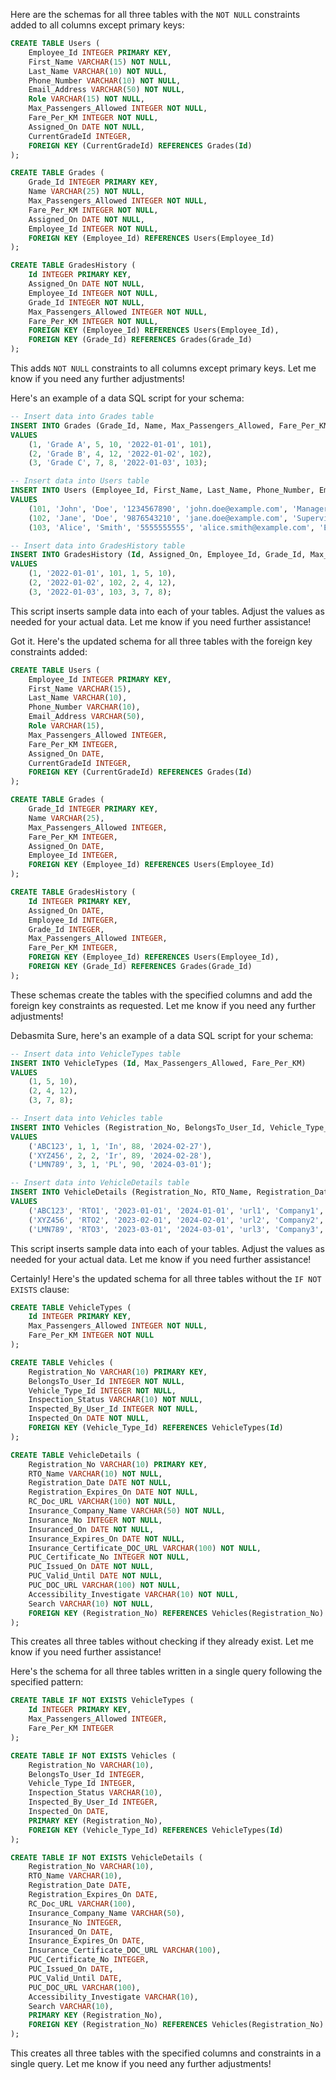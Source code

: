 
Here are the schemas for all three tables with the `NOT NULL` constraints added to all columns except primary keys:

```sql
CREATE TABLE Users (
    Employee_Id INTEGER PRIMARY KEY,
    First_Name VARCHAR(15) NOT NULL,
    Last_Name VARCHAR(10) NOT NULL,
    Phone_Number VARCHAR(10) NOT NULL,
    Email_Address VARCHAR(50) NOT NULL,
    Role VARCHAR(15) NOT NULL,
    Max_Passengers_Allowed INTEGER NOT NULL,
    Fare_Per_KM INTEGER NOT NULL,
    Assigned_On DATE NOT NULL,
    CurrentGradeId INTEGER,
    FOREIGN KEY (CurrentGradeId) REFERENCES Grades(Id)
);

CREATE TABLE Grades (
    Grade_Id INTEGER PRIMARY KEY,
    Name VARCHAR(25) NOT NULL,
    Max_Passengers_Allowed INTEGER NOT NULL,
    Fare_Per_KM INTEGER NOT NULL,
    Assigned_On DATE NOT NULL,
    Employee_Id INTEGER NOT NULL,
    FOREIGN KEY (Employee_Id) REFERENCES Users(Employee_Id)
);

CREATE TABLE GradesHistory (
    Id INTEGER PRIMARY KEY,
    Assigned_On DATE NOT NULL,
    Employee_Id INTEGER NOT NULL,
    Grade_Id INTEGER NOT NULL,
    Max_Passengers_Allowed INTEGER NOT NULL,
    Fare_Per_KM INTEGER NOT NULL,
    FOREIGN KEY (Employee_Id) REFERENCES Users(Employee_Id),
    FOREIGN KEY (Grade_Id) REFERENCES Grades(Grade_Id)
);
```

This adds `NOT NULL` constraints to all columns except primary keys. Let me know if you need any further adjustments!


Here's an example of a data SQL script for your schema:

```sql
-- Insert data into Grades table
INSERT INTO Grades (Grade_Id, Name, Max_Passengers_Allowed, Fare_Per_KM, Assigned_On, Employee_Id)
VALUES
    (1, 'Grade A', 5, 10, '2022-01-01', 101),
    (2, 'Grade B', 4, 12, '2022-01-02', 102),
    (3, 'Grade C', 7, 8, '2022-01-03', 103);

-- Insert data into Users table
INSERT INTO Users (Employee_Id, First_Name, Last_Name, Phone_Number, Email_Address, Role, Max_Passengers_Allowed, Fare_Per_KM, Assigned_On, CurrentGradeId)
VALUES
    (101, 'John', 'Doe', '1234567890', 'john.doe@example.com', 'Manager', 5, 10, '2022-01-01', 1),
    (102, 'Jane', 'Doe', '9876543210', 'jane.doe@example.com', 'Supervisor', 4, 12, '2022-01-02', 2),
    (103, 'Alice', 'Smith', '5555555555', 'alice.smith@example.com', 'Employee', 7, 8, '2022-01-03', 3);

-- Insert data into GradesHistory table
INSERT INTO GradesHistory (Id, Assigned_On, Employee_Id, Grade_Id, Max_Passengers_Allowed, Fare_Per_KM)
VALUES
    (1, '2022-01-01', 101, 1, 5, 10),
    (2, '2022-01-02', 102, 2, 4, 12),
    (3, '2022-01-03', 103, 3, 7, 8);
```

This script inserts sample data into each of your tables. Adjust the values as needed for your actual data. Let me know if you need further assistance!




Got it. Here's the updated schema for all three tables with the foreign key constraints added:

```sql
CREATE TABLE Users (
    Employee_Id INTEGER PRIMARY KEY,
    First_Name VARCHAR(15),
    Last_Name VARCHAR(10),
    Phone_Number VARCHAR(10),
    Email_Address VARCHAR(50),
    Role VARCHAR(15),
    Max_Passengers_Allowed INTEGER,
    Fare_Per_KM INTEGER,
    Assigned_On DATE,
    CurrentGradeId INTEGER,
    FOREIGN KEY (CurrentGradeId) REFERENCES Grades(Id)
);

CREATE TABLE Grades (
    Grade_Id INTEGER PRIMARY KEY,
    Name VARCHAR(25),
    Max_Passengers_Allowed INTEGER,
    Fare_Per_KM INTEGER,
    Assigned_On DATE,
    Employee_Id INTEGER,
    FOREIGN KEY (Employee_Id) REFERENCES Users(Employee_Id)
);

CREATE TABLE GradesHistory (
    Id INTEGER PRIMARY KEY,
    Assigned_On DATE,
    Employee_Id INTEGER,
    Grade_Id INTEGER,
    Max_Passengers_Allowed INTEGER,
    Fare_Per_KM INTEGER,
    FOREIGN KEY (Employee_Id) REFERENCES Users(Employee_Id),
    FOREIGN KEY (Grade_Id) REFERENCES Grades(Grade_Id)
);
```

These schemas create the tables with the specified columns and add the foreign key constraints as requested. Let me know if you need any further adjustments!





Debasmita
Sure, here's an example of a data SQL script for your schema:

```sql
-- Insert data into VehicleTypes table
INSERT INTO VehicleTypes (Id, Max_Passengers_Allowed, Fare_Per_KM)
VALUES
    (1, 5, 10),
    (2, 4, 12),
    (3, 7, 8);

-- Insert data into Vehicles table
INSERT INTO Vehicles (Registration_No, BelongsTo_User_Id, Vehicle_Type_Id, Inspection_Status, Inspected_By_User_Id, Inspected_On)
VALUES
    ('ABC123', 1, 1, 'In', 88, '2024-02-27'),
    ('XYZ456', 2, 2, 'Ir', 89, '2024-02-28'),
    ('LMN789', 3, 1, 'PL', 90, '2024-03-01');

-- Insert data into VehicleDetails table
INSERT INTO VehicleDetails (Registration_No, RTO_Name, Registration_Date, Registration_Expires_On, RC_Doc_URL, Insurance_Company_Name, Insurance_No, Insuranced_On, Insurance_Expires_On, Insurance_Certificate_DOC_URL, PUC_Certificate_No, PUC_Issued_On, PUC_Valid_Until, PUC_DOC_URL, Accessibility_Investigate, Search)
VALUES
    ('ABC123', 'RTO1', '2023-01-01', '2024-01-01', 'url1', 'Company1', 12345, '2023-01-01', '2024-01-01', 'url1', 54321, '2023-01-01', '2024-01-01', 'url1', 'Yes', 'No'),
    ('XYZ456', 'RTO2', '2023-02-01', '2024-02-01', 'url2', 'Company2', 67890, '2023-02-01', '2024-02-01', 'url2', 09876, '2023-02-01', '2024-02-01', 'url2', 'No', 'Yes'),
    ('LMN789', 'RTO3', '2023-03-01', '2024-03-01', 'url3', 'Company3', 13579, '2023-03-01', '2024-03-01', 'url3', 24680, '2023-03-01', '2024-03-01', 'url3', 'Yes', 'No');
```

This script inserts sample data into each of your tables. Adjust the values as needed for your actual data. Let me know if you need further assistance!


Certainly! Here's the updated schema for all three tables without the `IF NOT EXISTS` clause:

```sql
CREATE TABLE VehicleTypes (
    Id INTEGER PRIMARY KEY,
    Max_Passengers_Allowed INTEGER NOT NULL,
    Fare_Per_KM INTEGER NOT NULL
);

CREATE TABLE Vehicles (
    Registration_No VARCHAR(10) PRIMARY KEY,
    BelongsTo_User_Id INTEGER NOT NULL,
    Vehicle_Type_Id INTEGER NOT NULL,
    Inspection_Status VARCHAR(10) NOT NULL,
    Inspected_By_User_Id INTEGER NOT NULL,
    Inspected_On DATE NOT NULL,
    FOREIGN KEY (Vehicle_Type_Id) REFERENCES VehicleTypes(Id)
);

CREATE TABLE VehicleDetails (
    Registration_No VARCHAR(10) PRIMARY KEY,
    RTO_Name VARCHAR(10) NOT NULL,
    Registration_Date DATE NOT NULL,
    Registration_Expires_On DATE NOT NULL,
    RC_Doc_URL VARCHAR(100) NOT NULL,
    Insurance_Company_Name VARCHAR(50) NOT NULL,
    Insurance_No INTEGER NOT NULL,
    Insuranced_On DATE NOT NULL,
    Insurance_Expires_On DATE NOT NULL,
    Insurance_Certificate_DOC_URL VARCHAR(100) NOT NULL,
    PUC_Certificate_No INTEGER NOT NULL,
    PUC_Issued_On DATE NOT NULL,
    PUC_Valid_Until DATE NOT NULL,
    PUC_DOC_URL VARCHAR(100) NOT NULL,
    Accessibility_Investigate VARCHAR(10) NOT NULL,
    Search VARCHAR(10) NOT NULL,
    FOREIGN KEY (Registration_No) REFERENCES Vehicles(Registration_No)
);
```

This creates all three tables without checking if they already exist. Let me know if you need further assistance!


Here's the schema for all three tables written in a single query following the specified pattern:

```sql
CREATE TABLE IF NOT EXISTS VehicleTypes (
    Id INTEGER PRIMARY KEY,
    Max_Passengers_Allowed INTEGER,
    Fare_Per_KM INTEGER
);

CREATE TABLE IF NOT EXISTS Vehicles (
    Registration_No VARCHAR(10),
    BelongsTo_User_Id INTEGER,
    Vehicle_Type_Id INTEGER,
    Inspection_Status VARCHAR(10),
    Inspected_By_User_Id INTEGER,
    Inspected_On DATE,
    PRIMARY KEY (Registration_No),
    FOREIGN KEY (Vehicle_Type_Id) REFERENCES VehicleTypes(Id)
);

CREATE TABLE IF NOT EXISTS VehicleDetails (
    Registration_No VARCHAR(10),
    RTO_Name VARCHAR(10),
    Registration_Date DATE,
    Registration_Expires_On DATE,
    RC_Doc_URL VARCHAR(100),
    Insurance_Company_Name VARCHAR(50),
    Insurance_No INTEGER,
    Insuranced_On DATE,
    Insurance_Expires_On DATE,
    Insurance_Certificate_DOC_URL VARCHAR(100),
    PUC_Certificate_No INTEGER,
    PUC_Issued_On DATE,
    PUC_Valid_Until DATE,
    PUC_DOC_URL VARCHAR(100),
    Accessibility_Investigate VARCHAR(10),
    Search VARCHAR(10),
    PRIMARY KEY (Registration_No),
    FOREIGN KEY (Registration_No) REFERENCES Vehicles(Registration_No)
);
```

This creates all three tables with the specified columns and constraints in a single query. Let me know if you need any further adjustments!
